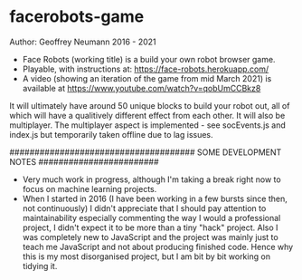 # facerobots-game
Author: Geoffrey Neumann 2016 - 2021

* Face Robots (working title) is a build your own robot browser game.
* Playable, with instructions at: https://face-robots.herokuapp.com/
* A video (showing an iteration of the game from mid March 2021) is available at https://www.youtube.com/watch?v=qobUmCCBkz8

It will ultimately have around 50 unique blocks to build your robot out, all of which will have a qualitively different effect from each other.
It will also be multiplayer. The multiplayer aspect is implemented - see socEvents.js and index.js but temporarily taken offline due to lag issues.


##################################### SOME DEVELOPMENT NOTES ########################


* Very much work in progress, although I'm taking a break right now to focus on machine learning projects.
* When I started in 2016 (I have been working in a few bursts since then, not continuously) I didn't appreciate that I should pay attention to maintainability especially commenting the way I would a professional project, I didn't expect it to be more than a tiny "hack" project. Also I was completely new to JavaScript and the project was mainly just to teach me JavaScript and not about producing finished code. Hence why this is my most disorganised project, but I am bit by bit working on tidying it.
